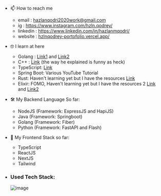 - 📫 How to reach me 
    + email     : hazlanqodri2020work@gmail.com
    + ig        : https://www.instagram.com/hzln.qodrey/
    + linkedin  : https://www.linkedin.com/in/hazlanmqodri/
    + website   : [hzlnqodrey-portofolio.vercel.app/](https://hzlnqodrey-portofolio.vercel.app/)
- 🤓 I learn at here
    + Golang    : [Link1](https://dasarpemrogramangolang.novalagung.com/) and [Link2](https://lets-go.alexedwards.net/sample/00.00-front-matter.html)
    + C++       : [Link](https://youtu.be/mUQZ1qmKlLY)      (the way he explained is funny as heck)
    + TypeScript: [Link](https://youtube.com/playlist?list=PLNqp92_EXZBJYFrpEzdO2EapvU0GOJ09n)
    + Spring Boot: Various YouTube Tutorial
    + Rust: Haven't learning yet but I have the resources [Link](https://www.google.com/search?gs_ssp=eJzj4tVP1zc0LEo3TLfIzjA1YPQSLiotLlFIyy9SADESk1MT84oBzGAMDA&q=rust+for+rustaceans&oq=Rust+for+Rustan&gs_lcrp=EgZjaHJvbWUqCQgBEC4YDRiABDIGCAAQRRg5MgkIARAuGA0YgAQyCQgCEAAYDRiABDIJCAMQABgNGIAEMgkIBBAAGA0YgAQyCQgFEAAYDRiABDIJCAYQABgNGIAEMgoIBxAAGIYDGIoFMgoICBAAGIYDGIoF0gEIMjQ4MmowajeoAgCwAgA&sourceid=chrome&ie=UTF-8)
    + Elixir: FOMO, Haven't learning yet but I have the resources 2 [Link](https://www.youtube.com/watch?v=IiIgm_yaoOA) and [Link2](https://twitter.com/rizafahmi22/status/1590171567274618880)
- 🛠️ My Backend Language So far:
    + NodeJS (Framework: ExpressJS and HapiJS)
    + Java (Framework: Springboot)
    + Golang (Framework: Fiber)
    + Python (Framework: FastAPI and Flash)
- 🎨 My Frontend Stack so far:
    + TypeScript
    + ReactJS
    + NextJS
    + Tailwind


- ### Used Tech Stack:
     ![image](https://user-images.githubusercontent.com/57006944/196051354-5f3af7b5-43e7-41f9-8890-92d810a2ade1.png)
<!---
hzlnqodrey/hzlnqodrey is a ✨ special ✨ repository because its `README.md` (this file) appears on your GitHub profile.
You can click the Preview link to take a look at your changes.
--->
